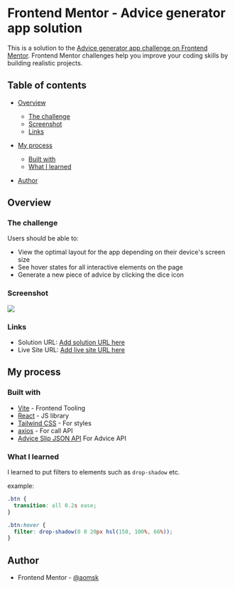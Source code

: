 # Frontend Mentor - Advice generator app solution

This is a solution to the [Advice generator app challenge on Frontend Mentor](https://www.frontendmentor.io/challenges/advice-generator-app-QdUG-13db). Frontend Mentor challenges help you improve your coding skills by building realistic projects.

## Table of contents

- [Overview](#overview)
  - [The challenge](#the-challenge)
  - [Screenshot](#screenshot)
  - [Links](#links)
- [My process](#my-process)

  - [Built with](#built-with)
  - [What I learned](#what-i-learned)

- [Author](#author)

## Overview

### The challenge

Users should be able to:

- View the optimal layout for the app depending on their device's screen size
- See hover states for all interactive elements on the page
- Generate a new piece of advice by clicking the dice icon

### Screenshot

![](./screenshot.jpg)

### Links

- Solution URL: [Add solution URL here](https://your-solution-url.com)
- Live Site URL: [Add live site URL here](https://your-live-site-url.com)

## My process

### Built with

- [Vite](https://vitejs.dev/) - Frontend Tooling
- [React](https://reactjs.org/) - JS library
- [Tailwind CSS](https://tailwindcss.com/) - For styles
- [axios](https://tailwindcss.com/) - For call API
- [Advice Slip JSON API](https://api.adviceslip.com/) For Advice API

### What I learned

I learned to put filters to elements such as `drop-shadow` etc.

example:

```css
.btn {
  transition: all 0.2s ease;
}

.btn:hover {
  filter: drop-shadow(0 0 20px hsl(150, 100%, 66%));
}
```

## Author

- Frontend Mentor - [@aomsk](https://www.frontendmentor.io/profile/aomsk)
